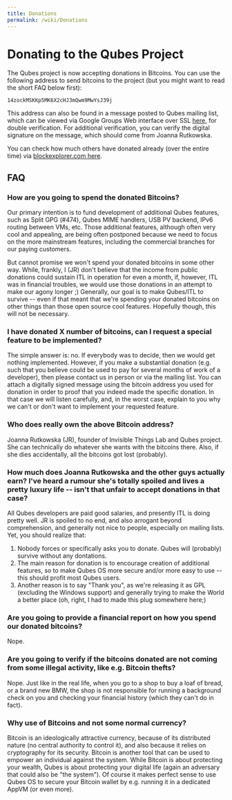 ```yaml
---
title: Donations
permalink: /wiki/Donations
---
```


Donating to the Qubes Project
=============================

The Qubes project is now accepting donations in Bitcoins. You can use the following address to send bitcoins to the project (but you might want to read the short FAQ below first):

``` {.wiki}
14zockMSKKp5MK6X2cHJ3mQwm9MwYsJ39j
```

This address can also be found in a message posted to Qubes mailing list, which can be viewed via Google Groups Web interface over SSL [​here](https://groups.google.com/d/msg/qubes-devel/u3wAzm1dB5Y/s5CiUGDebL4J), for double verification. For additional verification, you can verify the digital signature on the message, which should come from Joanna Rutkowska.

You can check how much others have donated already (over the entire time) via [​blockexplorer.com here](http://blockexplorer.com/address/14zockMSKKp5MK6X2cHJ3mQwm9MwYsJ39j).

FAQ
---

### How are you going to spend the donated Bitcoins?

Our primary intention is to fund development of additional Qubes features, such as Split GPG (\#474), Qubes MIME handlers, USB PV backend, IPv6 routing between VMs, etc. Those additional features, although often very cool and appealing, are being often postponed because we need to focus on the more mainstream features, including the commercial branches for our paying customers.

But cannot promise we won't spend your donated bitcoins in some other way. While, frankly, I (JR) don't believe that the income from public donations could sustain ITL in operation for even a month, if, however, ITL was in financial troubles, we would use those donations in an attempt to make our agony longer ;) Generally, our goal is to make Qubes/ITL to survive -- even if that meant that we're spending your donated bitcoins on other things than those open source cool features. Hopefully though, this will not be necessary.

### I have donated X number of bitcoins, can I request a special feature to be implemented?

The simple answer is: no. If everybody was to decide, then we would get nothing implemented. However, if you make a substantial donation (e.g. such that you believe could be used to pay for several months of work of a developer), then please contact us in person or via the mailing list. You can attach a digitally signed message using the bitcoin address you used for donation in order to proof that you indeed made the specific donation. In that case we will listen carefully, and, in the worst case, explain to you why we can't or don't want to implement your requested feature.

### Who does really own the above Bitcoin address?

Joanna Rutkowska (JR), founder of Invisible Things Lab and Qubes project. She can technically do whatever she wants with the bitcoins there. Also, if she dies accidentally, all the bitcoins got lost (probably).

### How much does Joanna Rutkowska and the other guys actually earn? I've heard a rumour she's totally spoiled and lives a pretty luxury life -- isn't that unfair to accept donations in that case?

All Qubes developers are paid good salaries, and presently ITL is doing pretty well. JR is spoiled to no end, and also arrogant beyond comprehension, and generally not nice to people, especially on mailing lists. Yet, you should realize that:

1.  Nobody forces or specifically asks you to donate. Qubes will (probably) survive without any dontations.
2.  The main reason for donation is to encourage creation of additional features, so to make Qubes OS more secure and/or more easy to use -- this should profit most Qubes users.
3.  Another reason is to say "Thank you", as we're releasing it as GPL (excluding the Windows support) and generally trying to make the World a better place (oh, right, I had to made this plug somewhere here;)

### Are you going to provide a financial report on how you spend our donated bitcoins?

Nope.

### Are you going to verify if the bitcoins donated are not coming from some illegal activity, like e.g. Bitcoin thefts?

Nope. Just like in the real life, when you go to a shop to buy a loaf of bread, or a brand new BMW, the shop is not responsible for running a background check on you and checking your financial history (which they can't do in fact).

### Why use of Bitcoins and not some normal currency?

Bitcoin is an ideologically attractive currency, because of its distributed nature (no central authority to control it), and also because it relies on cryptography for its security. Bitcoin is another tool that can be used to empower an individual against the system. While Bitcoin is about protecting your wealth, Qubes is about protecting your digital life (again an adversary that could also be "the system"). Of course it makes perfect sense to use Qubes OS to secure your Bitcoin wallet by e.g. running it in a dedicated AppVM (or even more).

